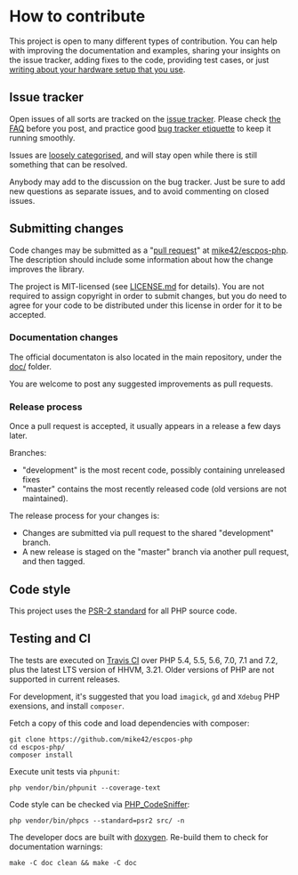# How to contribute

This project is open to many different types of contribution. You can help with improving the documentation and
examples, sharing your insights on the issue tracker, adding fixes to the code, providing test cases, or
just [writing about your hardware setup that you use](https://github.com/mike42/escpos-php/issues/new).

## Issue tracker

Open issues of all sorts are tracked on the [issue tracker](https://github.com/mike42/escpos-php/issues). Please
check [the FAQ](https://github.com/mike42/escpos-php/blob/development/doc/FAQ.md) before you post, and practice
good [bug tracker etiquette](https://bugzilla.mozilla.org/page.cgi?id=etiquette.html) to keep it running smoothly.

Issues are [loosely categorised](https://github.com/mike42/escpos-php/labels), and will stay open while there is still
something that can be resolved.

Anybody may add to the discussion on the bug tracker. Just be sure to add new questions as separate issues, and to avoid
commenting on closed issues.

## Submitting changes

Code changes may be submitted as a "[pull request](https://help.github.com/articles/about-pull-requests/)"
at [mike42/escpos-php](https://github.com/mike42/escpos-php). The description should include some information about how
the change improves the library.

The project is MIT-licensed (see [LICENSE.md](https://github.com/mike42/escpos-php/blob/development/LICENSE.md) for
details). You are not required to assign copyright in order to submit changes, but you do need to agree for your code to
be distributed under this license in order for it to be accepted.

### Documentation changes

The official documentaton is also located in the main repository, under
the [doc/](https://github.com/mike42/escpos-php/tree/development/doc) folder.

You are welcome to post any suggested improvements as pull requests.

### Release process

Once a pull request is accepted, it usually appears in a release a few days later.

Branches:

- "development" is the most recent code, possibly containing unreleased fixes
- "master" contains the most recently released code (old versions are not maintained).

The release process for your changes is:

- Changes are submitted via pull request to the shared "development" branch.
- A new release is staged on the "master" branch via another pull request, and then tagged.

## Code style

This project uses
the [PSR-2 standard](https://github.com/php-fig/fig-standards/blob/master/accepted/PSR-2-coding-style-guide.md) for all
PHP source code.

## Testing and CI

The tests are executed on [Travis CI](https://travis-ci.org/mike42/escpos-php) over PHP 5.4, 5.5, 5.6, 7.0, 7.1 and 7.2,
plus the latest LTS version of HHVM, 3.21. Older versions of PHP are not supported in current releases.

For development, it's suggested that you load `imagick`, `gd` and `Xdebug` PHP exensions, and install `composer`.

Fetch a copy of this code and load dependencies with composer:

    git clone https://github.com/mike42/escpos-php
    cd escpos-php/
    composer install

Execute unit tests via `phpunit`:

    php vendor/bin/phpunit --coverage-text

Code style can be checked via [PHP_CodeSniffer](https://github.com/squizlabs/PHP_CodeSniffer):

    php vendor/bin/phpcs --standard=psr2 src/ -n

The developer docs are built with [doxygen](https://github.com/doxygen/doxygen). Re-build them to check for
documentation warnings:

    make -C doc clean && make -C doc
